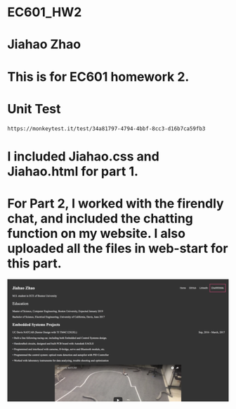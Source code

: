 # EC601_HW2
# Jiahao Zhao
# This is for EC601 homework 2. 
# Unit Test
    https://monkeytest.it/test/34a81797-4794-4bbf-8cc3-d16b7ca59fb3
# I included Jiahao.css and Jiahao.html for part 1.
# For Part 2, I worked with the firendly chat, and included the chatting function on my website. I also uploaded all the files in web-start for this part.
![alt text](https://github.com/jhzhaofred/EC601_HW2/blob/master/Preview.png)
